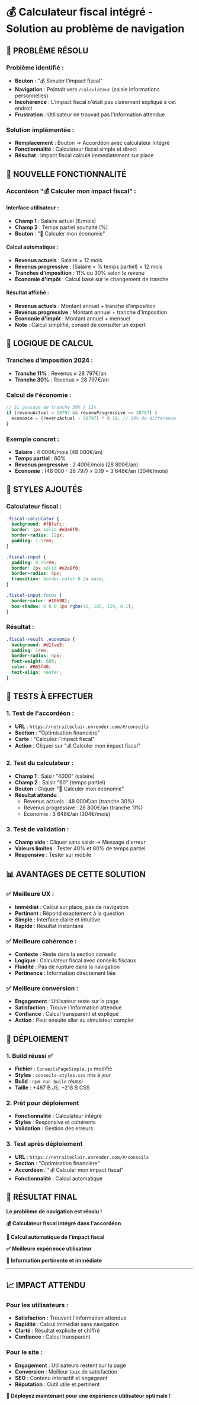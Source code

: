 # 💰 Calculateur fiscal intégré - Solution au problème de navigation

## 🚨 **PROBLÈME RÉSOLU**

### **Problème identifié :**
- **Bouton** : "💰 Simuler l'impact fiscal"
- **Navigation** : Pointait vers `/calculateur` (saisie informations personnelles)
- **Incohérence** : L'impact fiscal n'était pas clairement expliqué à cet endroit
- **Frustration** : Utilisateur ne trouvait pas l'information attendue

### **Solution implémentée :**
- **Remplacement** : Bouton → Accordéon avec calculateur intégré
- **Fonctionnalité** : Calculateur fiscal simple et direct
- **Résultat** : Impact fiscal calculé immédiatement sur place

## 🎯 **NOUVELLE FONCTIONNALITÉ**

### **Accordéon "💰 Calculer mon impact fiscal" :**

#### **Interface utilisateur :**
- **Champ 1** : Salaire actuel (€/mois)
- **Champ 2** : Temps partiel souhaité (%)
- **Bouton** : "🧮 Calculer mon économie"

#### **Calcul automatique :**
- **Revenus actuels** : Salaire × 12 mois
- **Revenus progressive** : (Salaire × % temps partiel) × 12 mois
- **Tranches d'imposition** : 11% ou 30% selon le revenu
- **Économie d'impôt** : Calcul basé sur le changement de tranche

#### **Résultat affiché :**
- **Revenus actuels** : Montant annuel + tranche d'imposition
- **Revenus progressive** : Montant annuel + tranche d'imposition
- **Économie d'impôt** : Montant annuel + mensuel
- **Note** : Calcul simplifié, conseil de consulter un expert

## 🧮 **LOGIQUE DE CALCUL**

### **Tranches d'imposition 2024 :**
- **Tranche 11%** : Revenus ≤ 28 797€/an
- **Tranche 30%** : Revenus > 28 797€/an

### **Calcul de l'économie :**
```javascript
// Si passage de tranche 30% à 11%
if (revenuActuel > 28797 && revenuProgressive <= 28797) {
  economie = (revenuActuel - 28797) * 0.19; // 19% de différence
}
```

### **Exemple concret :**
- **Salaire** : 4 000€/mois (48 000€/an)
- **Temps partiel** : 60%
- **Revenus progressive** : 2 400€/mois (28 800€/an)
- **Économie** : (48 000 - 28 797) × 0.19 = 3 648€/an (304€/mois)

## 🎨 **STYLES AJOUTÉS**

### **Calculateur fiscal :**
```css
.fiscal-calculator {
  background: #f8fafc;
  border: 1px solid #e2e8f0;
  border-radius: 12px;
  padding: 1.5rem;
}

.fiscal-input {
  padding: 0.75rem;
  border: 2px solid #e2e8f0;
  border-radius: 8px;
  transition: border-color 0.2s ease;
}

.fiscal-input:focus {
  border-color: #10b981;
  box-shadow: 0 0 0 3px rgba(16, 185, 129, 0.1);
}
```

### **Résultat :**
```css
.fiscal-result .economie {
  background: #d1fae5;
  padding: 1rem;
  border-radius: 6px;
  font-weight: 600;
  color: #065f46;
  text-align: center;
}
```

## 🧪 **TESTS À EFFECTUER**

### **1. Test de l'accordéon :**
- **URL** : `https://retraiteclair.onrender.com/#/conseils`
- **Section** : "Optimisation financière"
- **Carte** : "Calculez l'impact fiscal"
- **Action** : Cliquer sur "💰 Calculer mon impact fiscal"

### **2. Test du calculateur :**
- **Champ 1** : Saisir "4000" (salaire)
- **Champ 2** : Saisir "60" (temps partiel)
- **Bouton** : Cliquer "🧮 Calculer mon économie"
- **Résultat attendu** :
  - Revenus actuels : 48 000€/an (tranche 30%)
  - Revenus progressive : 28 800€/an (tranche 11%)
  - Économie : 3 648€/an (304€/mois)

### **3. Test de validation :**
- **Champ vide** : Cliquer sans saisir → Message d'erreur
- **Valeurs limites** : Tester 40% et 80% de temps partiel
- **Responsive** : Tester sur mobile

## 📊 **AVANTAGES DE CETTE SOLUTION**

### **✅ Meilleure UX :**
- **Immédiat** : Calcul sur place, pas de navigation
- **Pertinent** : Répond exactement à la question
- **Simple** : Interface claire et intuitive
- **Rapide** : Résultat instantané

### **✅ Meilleure cohérence :**
- **Contexte** : Reste dans la section conseils
- **Logique** : Calculateur fiscal avec conseils fiscaux
- **Fluidité** : Pas de rupture dans la navigation
- **Pertinence** : Information directement liée

### **✅ Meilleure conversion :**
- **Engagement** : Utilisateur reste sur la page
- **Satisfaction** : Trouve l'information attendue
- **Confiance** : Calcul transparent et expliqué
- **Action** : Peut ensuite aller au simulateur complet

## 🚀 **DÉPLOIEMENT**

### **1. Build réussi ✅**
- **Fichier** : `ConseilsPageSimple.js` modifié
- **Styles** : `conseils-styles.css` mis à jour
- **Build** : `npm run build` réussi
- **Taille** : +487 B JS, +218 B CSS

### **2. Prêt pour déploiement**
- **Fonctionnalité** : Calculateur intégré
- **Styles** : Responsive et cohérents
- **Validation** : Gestion des erreurs

### **3. Test après déploiement**
- **URL** : `https://retraiteclair.onrender.com/#/conseils`
- **Section** : "Optimisation financière"
- **Accordéon** : "💰 Calculer mon impact fiscal"
- **Fonctionnalité** : Calcul automatique

## 🎉 **RÉSULTAT FINAL**

**Le problème de navigation est résolu !**

**💰 Calculateur fiscal intégré dans l'accordéon**

**🧮 Calcul automatique de l'impact fiscal**

**✅ Meilleure expérience utilisateur**

**🎯 Information pertinente et immédiate**

---

## 📈 **IMPACT ATTENDU**

### **Pour les utilisateurs :**
- **Satisfaction** : Trouvent l'information attendue
- **Rapidité** : Calcul immédiat sans navigation
- **Clarté** : Résultat explicite et chiffré
- **Confiance** : Calcul transparent

### **Pour le site :**
- **Engagement** : Utilisateurs restent sur la page
- **Conversion** : Meilleur taux de satisfaction
- **SEO** : Contenu interactif et engageant
- **Réputation** : Outil utile et pertinent

**🚀 Déployez maintenant pour une expérience utilisateur optimale !**




